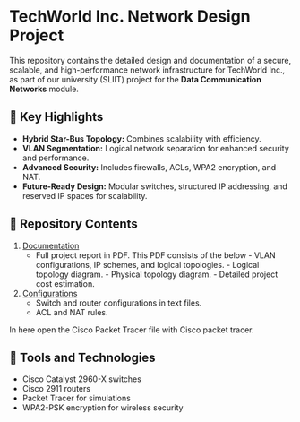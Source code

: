# TechWorld Inc. Network Design Project

This repository contains the detailed design and documentation of a secure, scalable, and high-performance network infrastructure for TechWorld Inc., as part of our university (SLIIT) project for the **Data Communication Networks** module.

## 🌟 Key Highlights
- **Hybrid Star-Bus Topology:** Combines scalability with efficiency.
- **VLAN Segmentation:** Logical network separation for enhanced security and performance.
- **Advanced Security:** Includes firewalls, ACLs, WPA2 encryption, and NAT.
- **Future-Ready Design:** Modular switches, structured IP addressing, and reserved IP spaces for scalability.

## 📂 Repository Contents
1. [Documentation](documentation/)  
   - Full project report in PDF.
     This PDF consists of the below
         - VLAN configurations, IP schemes, and logical topologies.
         - Logical topology diagram.
         - Physical topology diagram.
         - Detailed project cost estimation.
2. [Configurations](configurations/)  
   - Switch and router configurations in text files.
   - ACL and NAT rules.
  
In here open the Cisco Packet Tracer file with Cisco packet tracer.



## 🔧 Tools and Technologies
- Cisco Catalyst 2960-X switches
- Cisco 2911 routers
- Packet Tracer for simulations
- WPA2-PSK encryption for wireless security


